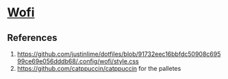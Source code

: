 # [Wofi](https://hg.sr.ht/~scoopta/wofi)

## References

1. https://github.com/justinlime/dotfiles/blob/91732eec16bbfdc50908c69599ce69e056dddb68/.config/wofi/style.css
2. https://github.com/catppuccin/catppuccin for the palletes
